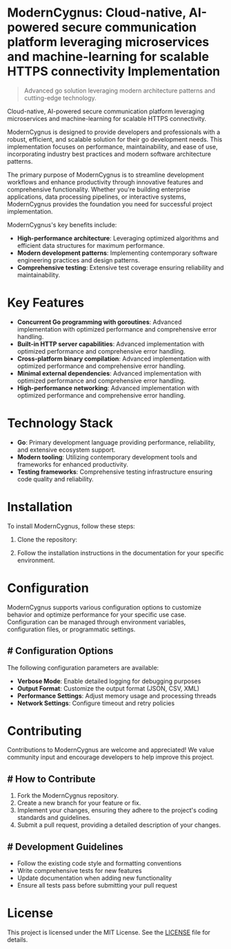 <!-- fallback_ModernCygnus_20250802192656_33438 -->

# ModernCygnus: Cloud-native, AI-powered secure communication platform leveraging microservices and machine-learning for scalable HTTPS connectivity Implementation
> Advanced go solution leveraging modern architecture patterns and cutting-edge technology.

Cloud-native, AI-powered secure communication platform leveraging microservices and machine-learning for scalable HTTPS connectivity.

ModernCygnus is designed to provide developers and professionals with a robust, efficient, and scalable solution for their go development needs. This implementation focuses on performance, maintainability, and ease of use, incorporating industry best practices and modern software architecture patterns.

The primary purpose of ModernCygnus is to streamline development workflows and enhance productivity through innovative features and comprehensive functionality. Whether you're building enterprise applications, data processing pipelines, or interactive systems, ModernCygnus provides the foundation you need for successful project implementation.

ModernCygnus's key benefits include:

* **High-performance architecture**: Leveraging optimized algorithms and efficient data structures for maximum performance.
* **Modern development patterns**: Implementing contemporary software engineering practices and design patterns.
* **Comprehensive testing**: Extensive test coverage ensuring reliability and maintainability.

# Key Features

* **Concurrent Go programming with goroutines**: Advanced implementation with optimized performance and comprehensive error handling.
* **Built-in HTTP server capabilities**: Advanced implementation with optimized performance and comprehensive error handling.
* **Cross-platform binary compilation**: Advanced implementation with optimized performance and comprehensive error handling.
* **Minimal external dependencies**: Advanced implementation with optimized performance and comprehensive error handling.
* **High-performance networking**: Advanced implementation with optimized performance and comprehensive error handling.

# Technology Stack

* **Go**: Primary development language providing performance, reliability, and extensive ecosystem support.
* **Modern tooling**: Utilizing contemporary development tools and frameworks for enhanced productivity.
* **Testing frameworks**: Comprehensive testing infrastructure ensuring code quality and reliability.

# Installation

To install ModernCygnus, follow these steps:

1. Clone the repository:


2. Follow the installation instructions in the documentation for your specific environment.

# Configuration

ModernCygnus supports various configuration options to customize behavior and optimize performance for your specific use case. Configuration can be managed through environment variables, configuration files, or programmatic settings.

## # Configuration Options

The following configuration parameters are available:

* **Verbose Mode**: Enable detailed logging for debugging purposes
* **Output Format**: Customize the output format (JSON, CSV, XML)
* **Performance Settings**: Adjust memory usage and processing threads
* **Network Settings**: Configure timeout and retry policies

# Contributing

Contributions to ModernCygnus are welcome and appreciated! We value community input and encourage developers to help improve this project.

## # How to Contribute

1. Fork the ModernCygnus repository.
2. Create a new branch for your feature or fix.
3. Implement your changes, ensuring they adhere to the project's coding standards and guidelines.
4. Submit a pull request, providing a detailed description of your changes.

## # Development Guidelines

* Follow the existing code style and formatting conventions
* Write comprehensive tests for new features
* Update documentation when adding new functionality
* Ensure all tests pass before submitting your pull request

# License

This project is licensed under the MIT License. See the [LICENSE](https://github.com/cerenyilmazjinx/ModernCygnus/blob/main/LICENSE) file for details.
